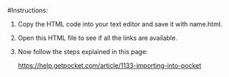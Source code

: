 #Instructions:

1. Copy the HTML code into your text editor and save it with name.html.
2. Open this HTML file to see if all the links are available.
3. Now follow the steps explained in this page:

   https://help.getpocket.com/article/1133-importing-into-pocket
